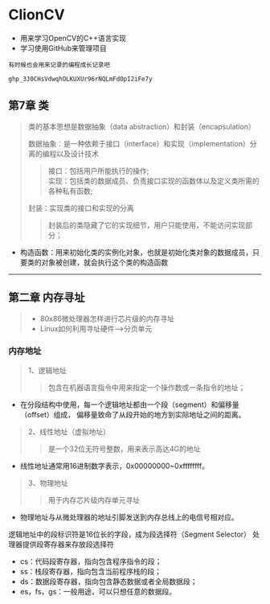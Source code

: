 # ClionCV
+ 用来学习OpenCV的C++语言实现
+ 学习使用GitHub来管理项目

`有时候也会用来记录的编程成长记录吧`

`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`

## 第7章 类
> 类的基本思想是数据抽象（data abstraction）和封装（encapsulation）
> 
> 数据抽象：是一种依赖于接口（interface）和实现（implementation）分离的编程以及设计技术
>>接口：包括用户所能执行的操作;   
>>实现：包括类的数据成员、负责接口实现的函数体以及定义类所需的各种私有函数;
> 
> 封装：实现类的接口和实现的分离
> >封装后的类隐藏了它的实现细节，用户只能使用，不能访问实现部分；

+ 构造函数：用来初始化类的实例化对象，也就是初始化类对象的数据成员，只要类的对象被创建，就会执行这个类的构造函数

---
## 第二章 内存寻址
>+ 80x86微处理器怎样进行芯片级的内存寻址
>+ Linux如何利用寻址硬件-->分页单元

### 内存地址
> 1、逻辑地址
> > 包含在机器语言指令中用来指定一个操作数或一条指令的地址；
+ 在分段结构中使用，每一个逻辑地址都由一个段（segment）和偏移量（offset）组成，
    偏移量致命了从段开始的地方到实际地址之间的距离。
> 2、线性地址（虚拟地址）
> > 是一个32位无符号整数，用来表示高达4G的地址
+ 线性地址通常用16进制数字表示，0x00000000~0xffffffff。
> 3、物理地址
> > 用于内存芯片级内存单元寻址
+ 物理地址与从微处理器的地址引脚发送到内存总线上的电信号相对应。

逻辑地址中的段标识符是16位长的字段，成为段选择符（Segment Selector）
处理器提供段寄存器来存放段选择符
+ cs：代码段寄存器，指向包含程序指令的段；
+ ss：栈段寄存器，指向包含当前程序栈的段；
+ ds：数据段寄存器，指向包含静态数据或者全局数据段；
+ es，fs，gs：一般用途，可以只想任意的数据段。